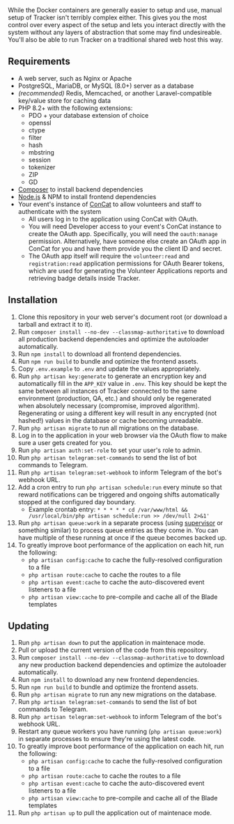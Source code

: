 While the Docker containers are generally easier to setup and use, manual setup of Tracker isn't terribly complex either.
This gives you the most control over every aspect of the setup and lets you interact directly with the system without any layers of abstraction that some may find undesireable.
You'll also be able to run Tracker on a traditional shared web host this way.

## Requirements

-   A web server, such as Nginx or Apache
-   PostgreSQL, MariaDB, or MySQL (8.0+) server as a database
-   _(recommended)_ Redis, Memcached, or another Laravel-compatible key/value store for caching data
-   PHP 8.2+ with the following extensions:
    -   PDO + your database extension of choice
    -   openssl
    -   ctype
    -   filter
    -   hash
    -   mbstring
    -   session
    -   tokenizer
    -   ZIP
    -   GD
-   [Composer](https://getcomposer.org) to install backend dependencies
-   [Node.js](https://nodejs.org) & NPM to install frontend dependencies
-   Your event's instance of [ConCat](https://concat.app) to allow volunteers and staff to authenticate with the system
    -   All users log in to the application using ConCat with OAuth.
    -   You will need Developer access to your event's ConCat instance to create the OAuth app.
        Specifically, you will need the `oauth:manage` permission.
        Alternatively, have someone else create an OAuth app in ConCat for you and have them provide you the client ID and secret.
    -   The OAuth app itself will require the `volunteer:read` and `registration:read` application permissions for OAuth Bearer tokens, which are used for generating the Volunteer Applications reports and retrieving badge details inside Tracker.

## Installation

1. Clone this repository in your web server's document root (or download a tarball and extract it to it).
1. Run `composer install --no-dev --classmap-authoritative` to download all production backend dependencies and optimize the autoloader automatically.
1. Run `npm install` to download all frontend dependencies.
1. Run `npm run build` to bundle and optimize the frontend assets.
1. Copy `.env.example` to `.env` and update the values appropriately.
1. Run `php artisan key:generate` to generate an encryption key and automatically fill in the `APP_KEY` value in `.env`.
   This key should be kept the same between all instances of Tracker connected to the same environment (production, QA, etc.) and should only be regenerated when absolutely necessary (compromise, improved algorithm).
   Regenerating or using a different key will result in any encrypted (not hashed!) values in the database or cache becoming unreadable.
1. Run `php artisan migrate` to run all migrations on the database.
1. Log in to the application in your web browser via the OAuth flow to make sure a user gets created for you.
1. Run `php artisan auth:set-role` to set your user's role to admin.
1. Run `php artisan telegram:set-commands` to send the list of bot commands to Telegram.
1. Run `php artisan telegram:set-webhook` to inform Telegram of the bot's webhook URL.
1. Add a cron entry to run `php artisan schedule:run` every minute so that reward notifications can be triggered and ongoing shifts automatically stopped at the configured day boundary.
    - Example crontab entry: `* * * * * cd /var/www/html && /usr/local/bin/php artisan schedule:run >> /dev/null 2>&1'`
1. Run `php artisan queue:work` in a separate process (using [supervisor](http://supervisord.org) or something similar) to process queue entries as they come in.
   You can have multiple of these running at once if the queue becomes backed up.
1. To greatly improve boot performance of the application on each hit, run the following:
    - `php artisan config:cache` to cache the fully-resolved configuration to a file
    - `php artisan route:cache` to cache the routes to a file
    - `php artisan event:cache` to cache the auto-discovered event listeners to a file
    - `php artisan view:cache` to pre-compile and cache all of the Blade templates

## Updating

1. Run `php artisan down` to put the application in maintenace mode.
1. Pull or upload the current version of the code from this repository.
1. Run `composer install --no-dev --classmap-authoritative` to download any new production backend dependencies and optimize the autoloader automatically.
1. Run `npm install` to download any new frontend dependencies.
1. Run `npm run build` to bundle and optimize the frontend assets.
1. Run `php artisan migrate` to run any new migrations on the database.
1. Run `php artisan telegram:set-commands` to send the list of bot commands to Telegram.
1. Run `php artisan telegram:set-webhook` to inform Telegram of the bot's webhook URL.
1. Restart any queue workers you have running (`php artisan queue:work`) in separate processes to ensure they're using the latest code.
1. To greatly improve boot performance of the application on each hit, run the following:
    - `php artisan config:cache` to cache the fully-resolved configuration to a file
    - `php artisan route:cache` to cache the routes to a file
    - `php artisan event:cache` to cache the auto-discovered event listeners to a file
    - `php artisan view:cache` to pre-compile and cache all of the Blade templates
1. Run `php artisan up` to pull the application out of maintenace mode.

